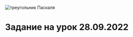 
![треугольник Паскаля](https://user-images.githubusercontent.com/90249513/192487293-2574c16b-17d0-4082-a833-037cbae6cdb9.png)

# Задание на урок 28.09.2022
